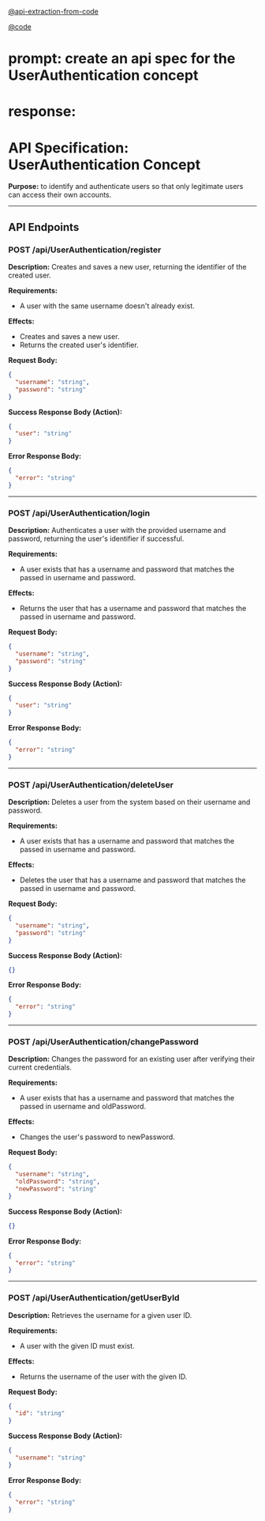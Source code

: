 [@api-extraction-from-code](../../tools/api-extraction-from-code.md)

[@code](../../../src/concepts/UserAuthentication/UserAuthenticationConcept.ts)

# prompt: create an api spec for the UserAuthentication concept

# response:

# API Specification: UserAuthentication Concept

**Purpose:** to identify and authenticate users so that only legitimate users can access their own accounts.

---

## API Endpoints

### POST /api/UserAuthentication/register

**Description:** Creates and saves a new user, returning the identifier of the created user.

**Requirements:**
- A user with the same username doesn't already exist.

**Effects:**
- Creates and saves a new user.
- Returns the created user's identifier.

**Request Body:**
```json
{
  "username": "string",
  "password": "string"
}
```

**Success Response Body (Action):**
```json
{
  "user": "string"
}
```

**Error Response Body:**
```json
{
  "error": "string"
}
```
---

### POST /api/UserAuthentication/login

**Description:** Authenticates a user with the provided username and password, returning the user's identifier if successful.

**Requirements:**
- A user exists that has a username and password that matches the passed in username and password.

**Effects:**
- Returns the user that has a username and password that matches the passed in username and password.

**Request Body:**
```json
{
  "username": "string",
  "password": "string"
}
```

**Success Response Body (Action):**
```json
{
  "user": "string"
}
```

**Error Response Body:**
```json
{
  "error": "string"
}
```
---

### POST /api/UserAuthentication/deleteUser

**Description:** Deletes a user from the system based on their username and password.

**Requirements:**
- A user exists that has a username and password that matches the passed in username and password.

**Effects:**
- Deletes the user that has a username and password that matches the passed in username and password.

**Request Body:**
```json
{
  "username": "string",
  "password": "string"
}
```

**Success Response Body (Action):**
```json
{}
```

**Error Response Body:**
```json
{
  "error": "string"
}
```
---

### POST /api/UserAuthentication/changePassword

**Description:** Changes the password for an existing user after verifying their current credentials.

**Requirements:**
- A user exists that has a username and password that matches the passed in username and oldPassword.

**Effects:**
- Changes the user's password to newPassword.

**Request Body:**
```json
{
  "username": "string",
  "oldPassword": "string",
  "newPassword": "string"
}
```

**Success Response Body (Action):**
```json
{}
```

**Error Response Body:**
```json
{
  "error": "string"
}
```
---

### POST /api/UserAuthentication/getUserById

**Description:** Retrieves the username for a given user ID.

**Requirements:**
- A user with the given ID must exist.

**Effects:**
- Returns the username of the user with the given ID.

**Request Body:**
```json
{
  "id": "string"
}
```

**Success Response Body (Action):**
```json
{
  "username": "string"
}
```

**Error Response Body:**
```json
{
  "error": "string"
}
```